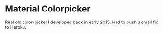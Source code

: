 # Material Colorpicker

Real old color-picker I developed back in early 2015. Had to push a small fix to Heroku.
